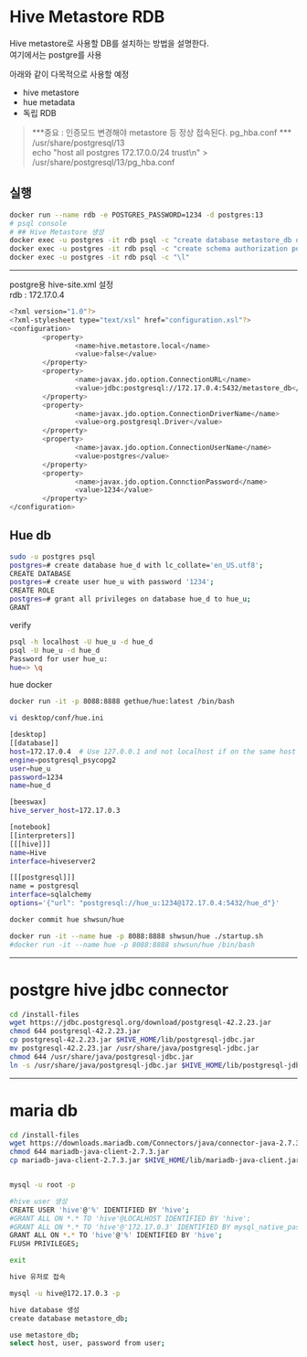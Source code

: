 # Hive Metastore RDB  
Hive metastore로 사용할 DB를 설치하는 방법을 설명한다.  
여기에서는 postgre를 사용  
  
아래와 같이 다목적으로 사용할 예정  
 - hive metastore 
 - hue metadata  
 - 독립 RDB  
> ***중요 : 인증모드 변경해야 metastore 등 정상 접속된다. pg_hba.conf ***  
/usr/share/postgresql/13  
echo "host all postgres 172.17.0.0/24 trust\n" > /usr/share/postgresql/13/pg_hba.conf
## 실행  
```bash
docker run --name rdb -e POSTGRES_PASSWORD=1234 -d postgres:13
# psql console 
# ## Hive Metastore 생성 
docker exec -u postgres -it rdb psql -c "create database metastore_db owner=postgres;"
docker exec -u postgres -it rdb psql -c "create schema authorization postgres;"
docker exec -u postgres -it rdb psql -c "\l"
```

---  

postgre용 hive-site.xml 설정  
rdb : 172.17.0.4  
```bash
<?xml version="1.0"?>
<?xml-stylesheet type="text/xsl" href="configuration.xsl"?>
<configuration>
        <property>
                <name>hive.metastore.local</name>
                <value>false</value>
        </property>
        <property>
                <name>javax.jdo.option.ConnectionURL</name>
                <value>jdbc:postgresql://172.17.0.4:5432/metastore_db</value>
        </property>
        <property>
                <name>javax.jdo.option.ConnectionDriverName</name>
                <value>org.postgresql.Driver</value>
        </property>
        <property>
                <name>javax.jdo.option.ConnectionUserName</name>
                <value>postgres</value>
        </property>
        <property>
                <name>javax.jdo.option.ConnctionPassword</name>
                <value>1234</value>
        </property>
</configuration>
```

## Hue db 
```bash
sudo -u postgres psql
postgres=# create database hue_d with lc_collate='en_US.utf8';
CREATE DATABASE
postgres=# create user hue_u with password '1234';
CREATE ROLE
postgres=# grant all privileges on database hue_d to hue_u;
GRANT
```
verify 
```bash
psql -h localhost -U hue_u -d hue_d
psql -U hue_u -d hue_d
Password for user hue_u:
hue=> \q
```

hue docker 
```bash
docker run -it -p 8088:8888 gethue/hue:latest /bin/bash

vi desktop/conf/hue.ini

[desktop]
[[database]]
host=172.17.0.4  # Use 127.0.0.1 and not localhost if on the same host
engine=postgresql_psycopg2
user=hue_u
password=1234
name=hue_d

[beeswax]
hive_server_host=172.17.0.3

[notebook]
[[interpreters]]
[[[hive]]]
name=Hive
interface=hiveserver2

[[[postgresql]]]
name = postgresql
interface=sqlalchemy
options='{"url": "postgresql://hue_u:1234@172.17.0.4:5432/hue_d"}'

docker commit hue shwsun/hue

docker run -it --name hue -p 8088:8888 shwsun/hue ./startup.sh
#docker run -it --name hue -p 8088:8888 shwsun/hue /bin/bash
```

---  
# postgre hive jdbc connector 
```bash
cd /install-files
wget https://jdbc.postgresql.org/download/postgresql-42.2.23.jar  
chmod 644 postgresql-42.2.23.jar
cp postgresql-42.2.23.jar $HIVE_HOME/lib/postgresql-jdbc.jar
mv postgresql-42.2.23.jar /usr/share/java/postgresql-jdbc.jar
chmod 644 /usr/share/java/postgresql-jdbc.jar
ln -s /usr/share/java/postgresql-jdbc.jar $HIVE_HOME/lib/postgresql-jdbc.jar
```

---  
# maria db 
```bash
cd /install-files
wget https://downloads.mariadb.com/Connectors/java/connector-java-2.7.3/mariadb-java-client-2.7.3.jar
chmod 644 mariadb-java-client-2.7.3.jar
cp mariadb-java-client-2.7.3.jar $HIVE_HOME/lib/mariadb-java-client.jar


mysql -u root -p

#hive user 생성
CREATE USER 'hive'@'%' IDENTIFIED BY 'hive';
#GRANT ALL ON *.* TO 'hive'@LOCALHOST IDENTIFIED BY 'hive';
#GRANT ALL ON *.* TO 'hive'@'172.17.0.3' IDENTIFIED BY mysql_native_password  'hive';
GRANT ALL ON *.* TO 'hive'@'%' IDENTIFIED BY 'hive';
FLUSH PRIVILEGES;

exit

hive 유저로 접속

mysql -u hive@172.17.0.3 -p

hive database 생성
create database metastore_db;

use metastore_db;
select host, user, password from user;

```
